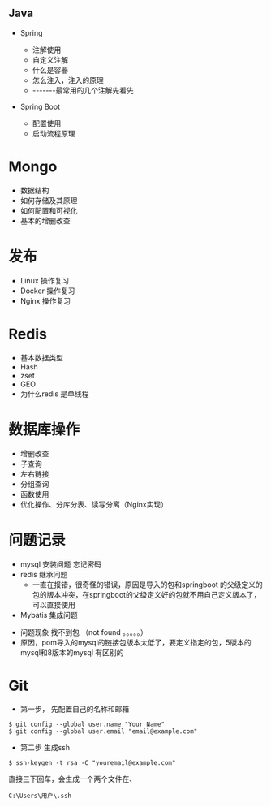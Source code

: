 ## Java 

* Spring 
   - 注解使用
   - 自定义注解
   - 什么是容器
   - 怎么注入，注入的原理
   - -------最常用的几个注解先看先


* Spring Boot 
  - 配置使用
  - 启动流程原理

# Mongo 
 * 数据结构
 * 如何存储及其原理
 * 如何配置和可视化
 * 基本的增删改查

# 发布

* Linux 操作复习
* Docker 操作复习
* Nginx 操作复习


# Redis

* 基本数据类型
* Hash
* zset
* GEO
* 为什么redis 是单线程


# 数据库操作

* 增删改查
* 子查询
* 左右链接
* 分组查询
* 函数使用
* 优化操作、分库分表、读写分离（Nginx实现）





# 问题记录

* mysql 安装问题 忘记密码
* redis 继承问题 
  - 一直在报错，很奇怪的错误，原因是导入的包和springboot 的父级定义的包的版本冲突，在springboot的父级定义好的包就不用自己定义版本了，可以直接使用
*  Mybatis 集成问题
  - 问题现象 找不到包 （not found 。。。。。）
  - 原因，pom导入的mysql的链接包版本太低了，要定义指定的包，5版本的mysql和8版本的mysql 有区别的



  # Git

* 第一步， 先配置自己的名称和邮箱

```
$ git config --global user.name "Your Name"
$ git config --global user.email "email@example.com"
```
* 第二步 生成ssh
```
$ ssh-keygen -t rsa -C "youremail@example.com"
```
直接三下回车，会生成一个两个文件在、

````
C:\Users\用户\.ssh 
````

  